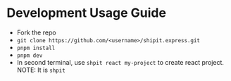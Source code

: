# Development Usage Guide

- Fork the repo
- `git clone https://github.com/<username>/shipit.express.git`
- `pnpm install`
- `pnpm dev`
- In second terminal, use `shpit react my-project` to create react project. NOTE: It is `shpit`
